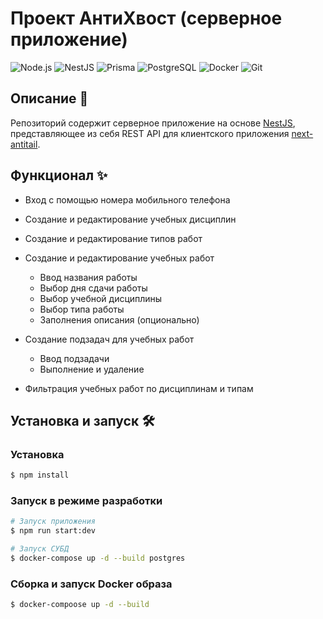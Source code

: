 # Проект АнтиХвост (серверное приложение)

![Node.js](https://img.shields.io/badge/Node.js-339933?style=for-the-badge&logo=nodedotjs&logoColor=white)
![NestJS](https://img.shields.io/badge/NestJS-E0234E?style=for-the-badge&logo=nestjs&logoColor=white)
![Prisma](https://img.shields.io/badge/Prisma-2D3748?style=for-the-badge&logo=prisma&logoColor=white)
![PostgreSQL](https://img.shields.io/badge/PostgreSQL-4169E1?style=for-the-badge&logo=postgresql&logoColor=white)
![Docker](https://img.shields.io/badge/Docker-2496ED?style=for-the-badge&logo=docker&logoColor=white)
![Git](https://img.shields.io/badge/Git-F05032?style=for-the-badge&logo=git&logoColor=white)

## Описание 📖

Репозиторий содержит серверное приложение на основе [NestJS](https://nestjs.com/), представляющее из себя REST API для клиентского приложения [next-antitail](https://github.com/mkstas/next-antitail).

## Функционал ✨

- Вход с помощью номера мобильного телефона
- Создание и редактирование учебных дисциплин
- Создание и редактирование типов работ
- Создание и редактирование учебных работ

  - Ввод названия работы
  - Выбор дня сдачи работы
  - Выбор учебной дисциплины
  - Выбор типа работы
  - Заполнения описания (опционально)

- Создание подзадач для учебных работ

  - Ввод подзадачи
  - Выполнение и удаление

- Фильтрация учебных работ по дисциплинам и типам

## Установка и запуск 🛠️

### Установка

```bash
$ npm install
```

### Запуск в режиме разработки

```bash
# Запуск приложения
$ npm run start:dev

# Запуск СУБД
$ docker-compose up -d --build postgres
```

### Сборка и запуск Docker образа

```bash
$ docker-compoose up -d --build
```
